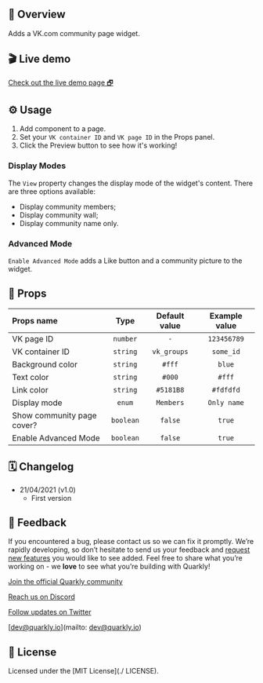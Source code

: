 ## 📖 Overview

Adds a VK.com community page widget.

## 🎬 Live demo

[Check out the live demo page 🗗](https://quarkly-catalog.netlify.app/vkpages/)

## ⚙️ Usage

 1. Add component to a page.
  2. Set your `VK container ID` and `VK page ID` in the Props panel.
  3. Click the Preview button to see how it's working!

### Display Modes

The `View` property changes the display mode of the widget's content. There are three options available:
  - Display community members;
  - Display community wall;
  - Display community name only.

### Advanced Mode

`Enable Advanced Mode`  adds a Like button and a community picture to the widget.

## 🧩 Props

| Props name                 |   Type    |   Default value  |   Example value  |
| :------------------------------- | :-------: | :---------: | :---------: |
| VK page ID        | `number`  |     `-`     | `123456789` |
| VK container ID | `string`  | `vk_groups` |  `some_id`  |
| Background color               | `string`  |   `#fff`    |   `blue`    |
| Text color              | `string`  |   `#000`    |   `#fff`    |
| Link color              | `string`  |  `#5181B8`  |  `#fdfdfd`  |
| Display mode         |  `enum`   |  `Members`  | `Only name` |
| Show community page cover? | `boolean` |   `false`   |   `true`    |
| Enable Advanced Mode       | `boolean` |   `false`   |   `true`    |

## 🗓 Changelog

* 21/04/2021 (v1.0)
  * First version

## 📮 Feedback

If you encountered a bug, please contact us so we can fix it promptly. We’re rapidly developing, so don’t hesitate to send us your feedback and [request new features](https://community.quarkly.io/c/requests/11) you would like to see added. Feel free to share what you’re working on - we **love** to see what you’re building with Quarkly!

[Join the official Quarkly community](https://community.quarkly.io/)

[Reach us on Discord](https://discord.gg/f9KhSMGX)

[Follow updates on Twitter](https://twitter.com/quarklyapp)

[dev@quarkly.io](mailto: dev@quarkly.io)

## 📝 License

Licensed under the [MIT License](./ LICENSE).